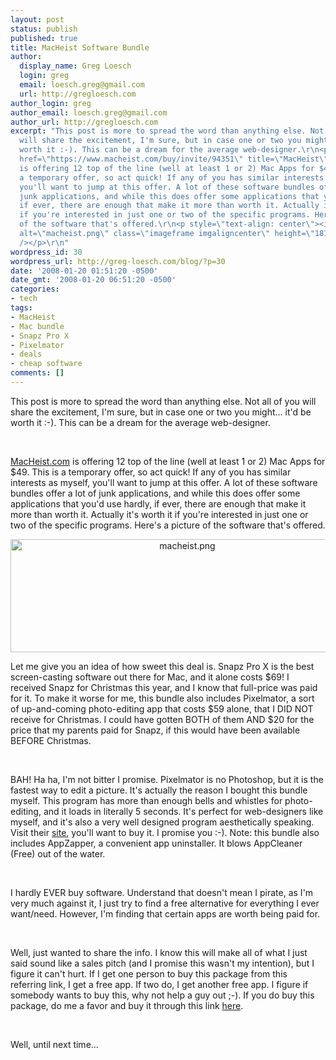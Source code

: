```yaml
---
layout: post
status: publish
published: true
title: MacHeist Software Bundle
author:
  display_name: Greg Loesch
  login: greg
  email: loesch.greg@gmail.com
  url: http://gregloesch.com
author_login: greg
author_email: loesch.greg@gmail.com
author_url: http://gregloesch.com
excerpt: "This post is more to spread the word than anything else. Not all of you
  will share the excitement, I'm sure, but in case one or two you might... it'd be
  worth it :-). This can be a dream for the average web-designer.\r\n<p class=\"Body\">&nbsp;</p>\r\n<a
  href=\"https://www.macheist.com/buy/invite/94351\" title=\"MacHeist\">MacHeist.com</a>
  is offering 12 top of the line (well at least 1 or 2) Mac Apps for $49. This is
  a temporary offer, so act quick! If any of you has similar interests as myself,
  you'll want to jump at this offer. A lot of these software bundles offer a lot of
  junk applications, and while this does offer some applications that you'd use hardly,
  if ever, there are enough that make it more than worth it. Actually it's worth it
  if you're interested in just one or two of the specific programs. Here's a picture
  of the software that's offered.\r\n<p style=\"text-align: center\"><img src=\"/blog///mnt/w0506/d12/s06/b02ce878/www/greg-loesch.com//blog//blog.pics/2008/01/macheist.png\"
  alt=\"macheist.png\" class=\"imageframe imgaligncenter\" height=\"181\" width=\"550\"
  /></p>\r\n"
wordpress_id: 30
wordpress_url: http://greg-loesch.com/blog/?p=30
date: '2008-01-20 01:51:20 -0500'
date_gmt: '2008-01-20 06:51:20 -0500'
categories:
- tech
tags:
- MacHeist
- Mac bundle
- Snapz Pro X
- Pixelmator
- deals
- cheap software
comments: []
---
```

<p>This post is more to spread the word than anything else. Not all of you will share the excitement, I'm sure, but in case one or two you might... it'd be worth it :-). This can be a dream for the average web-designer.</p>
<p class="Body">&nbsp;</p>
<p><a href="https://www.macheist.com/buy/invite/94351" title="MacHeist">MacHeist.com</a> is offering 12 top of the line (well at least 1 or 2) Mac Apps for $49. This is a temporary offer, so act quick! If any of you has similar interests as myself, you'll want to jump at this offer. A lot of these software bundles offer a lot of junk applications, and while this does offer some applications that you'd use hardly, if ever, there are enough that make it more than worth it. Actually it's worth it if you're interested in just one or two of the specific programs. Here's a picture of the software that's offered.</p>
<p style="text-align: center"><img src="/blog///mnt/w0506/d12/s06/b02ce878/www/greg-loesch.com//blog//blog.pics/2008/01/macheist.png" alt="macheist.png" class="imageframe imgaligncenter" height="181" width="550" /></p>
<p><a id="more"></a><a id="more-30"></a></p>
<p>Let me give you an idea of how sweet this deal is. Snapz Pro X is the best screen-casting software out there for Mac, and it alone costs $69! I received Snapz for Christmas this year, and I know that full-price was paid for it. To make it worse for me, this bundle also includes Pixelmator, a sort of up-and-coming photo-editing app that costs $59 alone, that I DID NOT receive for Christmas. I could have gotten BOTH of them AND $20 for the price that my parents paid for Snapz, if this would have been available BEFORE Christmas.</p>
<p class="paragraph_style">&nbsp;</p>
<p>BAH! Ha ha, I'm not bitter I promise.  Pixelmator is no Photoshop, but it is the fastest way to edit a picture. It's actually the reason I bought this bundle myself. This program has more than enough bells and whistles for photo-editing, and it loads in literally 5 seconds. It's perfect for web-designers like myself, and it's also a very well designed program aesthetically speaking. Visit their <a href="http://pixelmator.com" title="Pixelmator" target="_blank">site</a>, you'll want to buy it. I promise you :-). Note: this bundle also includes AppZapper, a convenient app uninstaller. It blows AppCleaner (Free) out of the water.</p>
<p class="Body">&nbsp;</p>
<p>I hardly EVER buy software. Understand that doesn't mean I pirate, as I'm very much against it, I just try to find a free alternative for everything I ever want/need. However, I'm finding that certain apps are worth being paid for.</p>
<p class="Body">&nbsp;</p>
<p>Well, just wanted to share the info. I know this will make all of what I just said sound like a sales pitch (and I promise this wasn't my intention), but I figure it can't hurt. If I get one person to buy this package from this referring link, I get a free app. If two do, I get another free app. I figure if somebody wants to buy this, why not help a guy out ;-). If you do buy this package, do me a favor and buy it through this link <a href="https://www.macheist.com/buy/invite/94351" title="MacHeist">here</a>.</p>
<p class="Body">&nbsp;</p>
<p>Well, until next time...</p>
